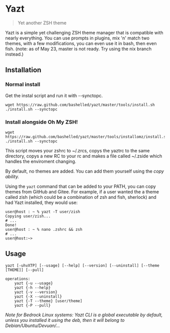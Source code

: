 # Yazt
> Yet another ZSH theme 

Yazt is a simple yet challenging ZSH theme manager that is compatible with nearly everything. You can use prompts in plugins, mix 'n' match two themes, with a few modifications, you can even use it in bash, then even fish.
(note: as of May 23, master is not ready. Try using the nix branch instead.)

## Installation

### Normal install
Get the instal script and run it with --synctopc.
```
wget https://raw.github.com/bashelled/yazt/master/tools/install.sh
./install.sh --synctopc
```

### Install alongside Oh My ZSH!
```
wget https://raw.github.com/bashelled/yazt/master/tools/installomz/install.sh
./install.sh --synctopc
```
This script moves your zshrc to ~/.zrcs, copys the yaztrc to the same directory, copys a new RC to your rc and makes a file called ~/.zside which handles the enviroment changing.

By default, no themes are added. You can add them yourself using the *copy ability.*

Using the `yazt` command that can be added to your PATH, you can copy themes from GitHub and Gitee.
For example, if a user wanted the a theme called zish (which could be a combination of zsh and fish, sherlock) and had Yazt installed, they would use:

```
user@host : ~ % yazt -T user/zish
Copying user/zish...
# ...
Done!
user@host : ~ % nano .zshrc && zsh
# ...
user@host:~>
```

## Usage
```
yazt [-uhvXTP] [--usage] [--help] [--version] [--uninstall] [--theme [THEME]] [--pull]
```
```
operations:
    yazt {-u --usage}
    yazt {-h --help}
    yazt {-v --version}
    yazt {-X --uninstall}
    yazt {-T --theme} [user/theme]
    yazt {-P --pull}
```

*Note for Bedrock Linux systems: Yazt CLI is a global executable by default, unless you installed it using the deb, then it will belong to Debian/Ubuntu/Devuan/...*
